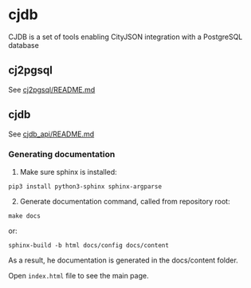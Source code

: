 # cjdb
CJDB is a set of tools enabling CityJSON integration with a PostgreSQL database


## cj2pgsql
See [cj2pgsql/README.md](cj2pgsql/README.md)
## cjdb
See [cjdb_api/README.md](cjdb_api/README.md)

### Generating documentation
1. Make sure sphinx is installed:
```
pip3 install python3-sphinx sphinx-argparse
```

2. Generate documentation command, called from repository root:
```
make docs
```
or:
```
sphinx-build -b html docs/config docs/content 
```

As a result, he documentation is generated in the docs/content folder. 

Open `index.html` file to see the main page.